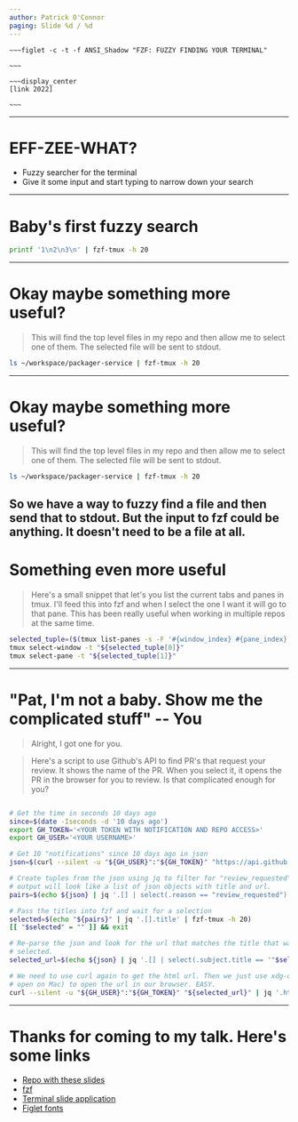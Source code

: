 ```yaml
---
author: Patrick O'Connor
paging: Slide %d / %d
---
```


```
~~~figlet -c -t -f ANSI_Shadow "FZF: FUZZY FINDING YOUR TERMINAL"

~~~

```

```
~~~display_center
[link 2022]

~~~
```
---
# EFF-ZEE-WHAT?
- Fuzzy searcher for the terminal
- Give it some input and start typing to narrow down your search
---
# Baby's first fuzzy search
```bash
printf '1\n2\n3\n' | fzf-tmux -h 20
```

---
# Okay maybe something more useful?
>This will find the top level files in my repo and then allow me to select one of
>them. The selected file will be sent to stdout.

```bash
ls ~/workspace/packager-service | fzf-tmux -h 20
```
---

# Okay maybe something more useful?
>This will find the top level files in my repo and then allow me to select one of
>them. The selected file will be sent to stdout.

```bash
ls ~/workspace/packager-service | fzf-tmux -h 20
```

So we have a way to fuzzy find a file and then send that to stdout.
But the input to fzf could be anything. It doesn't need to be a file at all.
---
# Something even more useful
> Here's a small snippet that let's you list the current tabs and panes in tmux.
> I'll feed this into fzf and when I select the one I want it will go to that
pane. This has been really useful when working in multiple repos at the same time.

```bash
selected_tuple=($(tmux list-panes -s -F '#{window_index} #{pane_index} #{pane_current_path} #{pane_current_command}' | fzf-tmux -h 20))
tmux select-window -t "${selected_tuple[0]}"
tmux select-pane -t "${selected_tuple[1]}"
```
---
# "Pat, I'm not a baby. Show me the complicated stuff" -- You
>Alright, I got one for you.

> Here's a script to use Github's API to find PR's that request your review. It
shows the name of the PR. When you select it, it opens the PR in the browser for
you to review. Is that complicated enough for you?

```bash

# Get the time in seconds 10 days ago
since=$(date -Iseconds -d '10 days ago')
export GH_TOKEN='<YOUR TOKEN WITH NOTIFICATION AND REPO ACCESS>'
export GH_USER='<YOUR USERNAME>'

# Get 10 "notifications" since 10 days ago in json
json=$(curl --silent -u "${GH_USER}":"${GH_TOKEN}" "https://api.github.com/notifications?per_page=10&since=${since}")

# Create tuples from the json using jq to filter for "review_requested". The
# output will look like a list of json objects with title and url.
pairs=$(echo ${json} | jq '.[] | select(.reason == "review_requested") | [{title: .subject.title, url: .subject.url}]')

# Pass the titles into fzf and wait for a selection
selected=$(echo "${pairs}" | jq '.[].title' | fzf-tmux -h 20)
[[ "$selected" = "" ]] && exit

# Re-parse the json and look for the url that matches the title that was
# selected.
selected_url=$(echo ${json} | jq '.[] | select(.subject.title == '"$selected"') | .subject.url' | sed 's/"//g')

# We need to use curl again to get the html url. Then we just use xdg-open (or
# open on Mac) to open the url in our browser. EASY.
curl --silent -u "${GH_USER}":"${GH_TOKEN}" "${selected_url}" | jq '.html_url' | xargs -i{} nohup xdg-open {} > /dev/null 2>&1 &


```
---
# Thanks for coming to my talk. Here's some links
- [Repo with these slides](https://github.com/PatOConnor43/link2022fzf)
- [fzf](https://github.com/junegunn/fzf)
- [Terminal slide application](https://github.com/maaslalani/slides)
- [Figlet fonts](https://github.com/xero/figlet-fonts)

